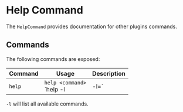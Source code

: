 # Help Command
The `HelpCommand` provides documentation for other plugins commands.

## Commands
The following commands are exposed:

| Command   | Usage | Description |
|-----------|-------|-------------|
| `help` | `help <command>`</br>`help -l|-l=<plugin-name>` | Retrieves the documentation for a specified command. |

`-l` will list all available commands.
